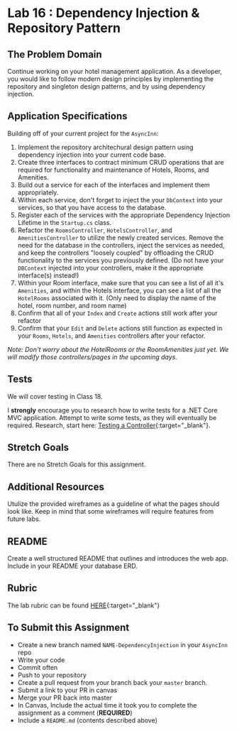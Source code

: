 # Lab 16 : Dependency Injection & Repository Pattern

## The Problem Domain
Continue working on your hotel management application.  As a developer, you would like to follow modern design principles by implementing the repository and singleton design patterns, and by using dependency injection.


## Application Specifications
Building off of your current project for the `AsyncInn`:
1. Implement the repository architechural design pattern using dependency injection into your current code base.
2. Create three interfaces to contract minimum CRUD operations that are required for functionality and maintenance of Hotels, Rooms, and Amenities. 
3. Build out a service for each of the interfaces and implement them appropriately.
4. Within each service, don't forget to inject the your `DbContext` into your services, so that you have access to the database.
5. Register each of the services with the appropriate Dependency Injection Lifetime in the `Startup.cs` class.
6. Refactor the `RoomsController`, `HotelsController`, and `AmenitiesController` to utilize the newly created services. Remove the need for the database in the controllers, inject the services as needed, and keep the controllers "loosely coupled" by offloading the CRUD functionality to the services you previously defined. (Do not have your `DBContext` injected into your controllers, make it the appropriate interface(s) instead!)
7. Within your Room interface, make sure that you can see a list of all it's `Amenities`, and within the Hotels interface, you can see a list of all the `HotelRooms` associated with it. (Only need to display the name of the hotel, room number, and room name) 
7. Confirm that all of your `Index` and `Create` actions still work after your refactor
8. Confirm that your `Edit` and `Delete` actions still function as expected in your `Rooms`, `Hotels`, and `Amenities` controllers after your refactor. 

_*Note: Don't worry about the HotelRooms or the RoomAmenities just yet. We will modify those controllers/pages in the upcoming days.*_

## Tests

We will cover testing in Class 18. 

I **strongly** encourage you to research how to write tests for a .NET Core MVC application. Attempt to write some tests, as they will eventually be required.  Research, start here: [Testing a Controller](https://docs.microsoft.com/en-us/aspnet/core/mvc/controllers/testing){:target="_blank"}. 


## Stretch Goals

There are no Stretch Goals for this assignment.

## Additional Resources

Utulize the provided wireframes as a guideline of what the pages should look like. Keep in mind that some wireframes will require features from future labs.

## README

Create a well structured README that outlines and introduces the web app. Include in your README your database ERD.

## Rubric

The lab rubric can be found [HERE](../../Resources/rubric){:target="_blank"} 

## To Submit this Assignment

- Create a new branch named `NAME-DependencyInjection` in your `AsyncInn` repo
- Write your code
- Commit often
- Push to your repository
- Create a pull request from your branch back your `master` branch.
- Submit a link to your PR in canvas
- Merge your PR back into master
- In Canvas, Include the actual time it took you to complete the assignment as a comment (**REQUIRED**)
- Include a `README.md` (contents described above)


